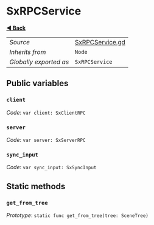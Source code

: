 # SxRPCService

**[◀️ Back](../readme.md)**

|    |     |
|----|-----|
|*Source*|[SxRPCService.gd](../../../nodes/networking/SxRPCService.gd)|
|*Inherits from*|`Node`|
|*Globally exported as*|`SxRPCService`|

## Public variables

### `client`

*Code*: `var client: SxClientRPC`

### `server`

*Code*: `var server: SxServerRPC`

### `sync_input`

*Code*: `var sync_input: SxSyncInput`

## Static methods

### `get_from_tree`

*Prototype*: `static func get_from_tree(tree: SceneTree)`

